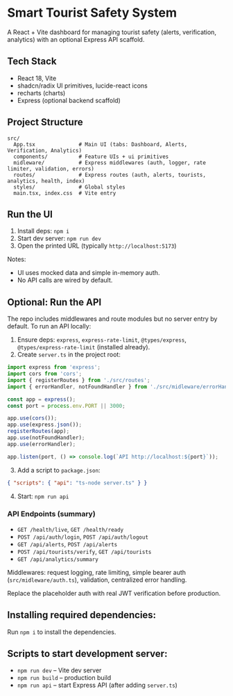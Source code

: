 
  # Smart Tourist Safety System

  A React + Vite dashboard for managing tourist safety (alerts, verification, analytics) with an optional Express API scaffold.

  ## Tech Stack

  - React 18, Vite
  - shadcn/radix UI primitives, lucide-react icons
  - recharts (charts)
  - Express (optional backend scaffold)

  ## Project Structure

  ```
  src/
    App.tsx              # Main UI (tabs: Dashboard, Alerts, Verification, Analytics)
    components/          # Feature UIs + ui primitives
    midleware/           # Express middlewares (auth, logger, rate limiter, validation, errors)
    routes/              # Express routes (auth, alerts, tourists, analytics, health, index)
    styles/              # Global styles
    main.tsx, index.css  # Vite entry
  ```

  ## Run the UI

  1) Install deps: `npm i`
  2) Start dev server: `npm run dev`
  3) Open the printed URL (typically `http://localhost:5173`)

  Notes:
  - UI uses mocked data and simple in-memory auth.
  - No API calls are wired by default.

  ## Optional: Run the API

  The repo includes middlewares and route modules but no server entry by default. To run an API locally:

  1) Ensure deps: `express`, `express-rate-limit`, `@types/express`, `@types/express-rate-limit` (installed already).
  2) Create `server.ts` in the project root:

  ```ts
  import express from 'express';
  import cors from 'cors';
  import { registerRoutes } from './src/routes';
  import { errorHandler, notFoundHandler } from './src/midleware/errorHandler';

  const app = express();
  const port = process.env.PORT || 3000;

  app.use(cors());
  app.use(express.json());
  registerRoutes(app);
  app.use(notFoundHandler);
  app.use(errorHandler);

  app.listen(port, () => console.log(`API http://localhost:${port}`));
  ```

  3) Add a script to `package.json`:

  ```json
  { "scripts": { "api": "ts-node server.ts" } }
  ```

  4) Start: `npm run api`

  ### API Endpoints (summary)

  - `GET /health/live`, `GET /health/ready`
  - `POST /api/auth/login`, `POST /api/auth/logout`
  - `GET /api/alerts`, `POST /api/alerts`
  - `POST /api/tourists/verify`, `GET /api/tourists`
  - `GET /api/analytics/summary`

  Middlewares: request logging, rate limiting, simple bearer auth (`src/midleware/auth.ts`), validation, centralized error handling.

  Replace the placeholder auth with real JWT verification before production.

## Installing required dependencies:

  Run `npm i` to install the dependencies.

  
  ## Scripts to start development server:

  - `npm run dev` – Vite dev server
  - `npm run build` – production build
  - `npm run api` – start Express API (after adding `server.ts`)
